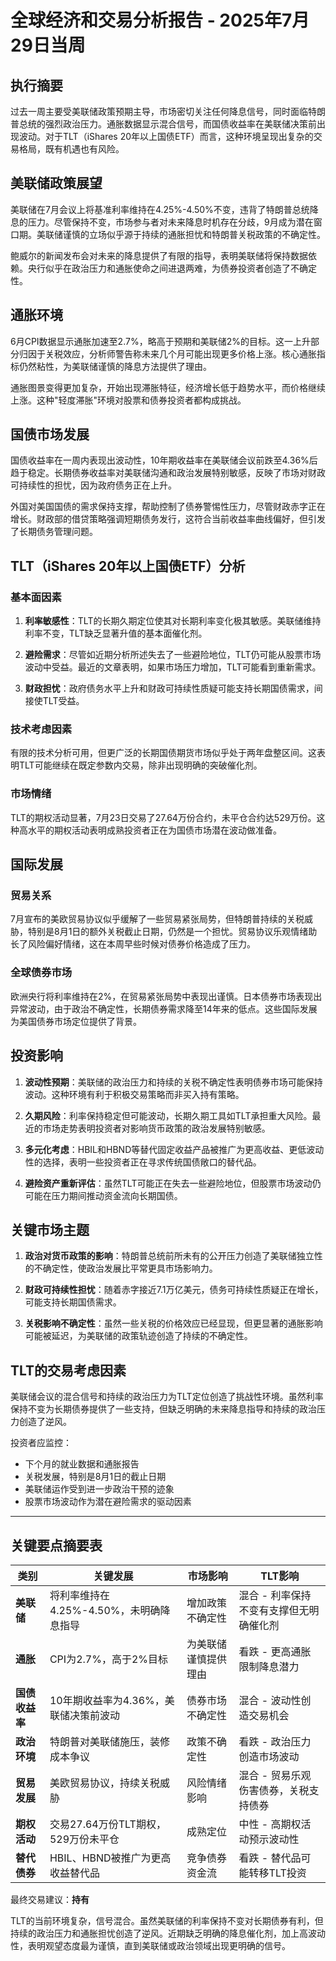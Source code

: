 # 全球经济和交易分析报告 - 2025年7月29日当周

## 执行摘要

过去一周主要受美联储政策预期主导，市场密切关注任何降息信号，同时面临特朗普总统的强烈政治压力。通胀数据显示混合信号，而国债收益率在美联储决策前出现波动。对于TLT（iShares 20年以上国债ETF）而言，这种环境呈现出复杂的交易格局，既有机遇也有风险。

## 美联储政策展望

美联储在7月会议上将基准利率维持在4.25%-4.50%不变，违背了特朗普总统降息的压力。尽管保持不变，市场参与者对未来降息时机存在分歧，9月成为潜在窗口期。美联储谨慎的立场似乎源于持续的通胀担忧和特朗普关税政策的不确定性。

鲍威尔的新闻发布会对未来的降息提供了有限的指导，表明美联储将保持数据依赖。央行似乎在政治压力和通胀使命之间进退两难，为债券投资者创造了不确定性。

## 通胀环境

6月CPI数据显示通胀加速至2.7%，略高于预期和美联储2%的目标。这一上升部分归因于关税效应，分析师警告称未来几个月可能出现更多价格上涨。核心通胀指标仍然粘性，为美联储谨慎的降息方法提供了理由。

通胀图景变得更加复杂，开始出现滞胀特征，经济增长低于趋势水平，而价格继续上涨。这种"轻度滞胀"环境对股票和债券投资者都构成挑战。

## 国债市场发展

国债收益率在一周内表现出波动性，10年期收益率在美联储会议前跌至4.36%后趋于稳定。长期债券收益率对美联储沟通和政治发展特别敏感，反映了市场对财政可持续性的担忧，因为政府债务正在上升。

外国对美国国债的需求保持支撑，帮助控制了债券警惕性压力，尽管财政赤字正在增长。财政部的借贷策略强调短期债务发行，这符合当前收益率曲线偏好，但引发了长期债务管理问题。

## TLT（iShares 20年以上国债ETF）分析

### 基本面因素

1. **利率敏感性**：TLT的长期久期定位使其对长期利率变化极其敏感。美联储维持利率不变，TLT缺乏显著升值的基本面催化剂。

2. **避险需求**：尽管如近期分析所述失去了一些避险地位，TLT仍可能从股票市场波动中受益。最近的文章表明，如果市场压力增加，TLT可能看到重新需求。

3. **财政担忧**：政府债务水平上升和财政可持续性质疑可能支持长期国债需求，间接使TLT受益。

### 技术考虑因素

有限的技术分析可用，但更广泛的长期国债期货市场似乎处于两年盘整区间。这表明TLT可能继续在既定参数内交易，除非出现明确的突破催化剂。

### 市场情绪

TLT的期权活动显著，7月23日交易了27.64万份合约，未平仓合约达529万份。这种高水平的期权活动表明成熟投资者正在为国债市场潜在波动做准备。

## 国际发展

### 贸易关系

7月宣布的美欧贸易协议似乎缓解了一些贸易紧张局势，但特朗普持续的关税威胁，特别是8月1日的额外关税截止日期，仍然是一个担忧。贸易协议乐观情绪助长了风险偏好情绪，这在本周早些时候对债券价格造成了压力。

### 全球债券市场

欧洲央行将利率维持在2%，在贸易紧张局势中表现出谨慎。日本债券市场表现出异常波动，由于政治不确定性，长期债券需求降至14年来的低点。这些国际发展为美国债券市场定位提供了背景。

## 投资影响

1. **波动性预期**：美联储的政治压力和持续的关税不确定性表明债券市场可能保持波动。这种环境有利于积极交易策略而非买入持有策略。

2. **久期风险**：利率保持稳定但可能波动，长期久期工具如TLT承担重大风险。最近的市场走势表明投资者对影响货币政策的政治发展特别敏感。

3. **多元化考虑**：HBIL和HBND等替代固定收益产品被推广为更高收益、更低波动性的选择，表明一些投资者正在寻求传统国债敞口的替代品。

4. **避险资产重新评估**：虽然TLT可能正在失去一些避险地位，但股票市场波动仍可能在压力期间推动资金流向长期国债。

## 关键市场主题

1. **政治对货币政策的影响**：特朗普总统前所未有的公开压力创造了美联储独立性的不确定性，使政治发展比平常更具市场影响力。

2. **财政可持续性担忧**：随着赤字接近7.1万亿美元，债务可持续性质疑正在增长，可能支持长期国债需求。

3. **关税影响不确定性**：虽然一些关税的价格效应已经显现，但更显著的通胀影响可能被延迟，为美联储的政策轨迹创造了持续的不确定性。

## TLT的交易考虑因素

美联储会议的混合信号和持续的政治压力为TLT定位创造了挑战性环境。虽然利率保持不变为长期债券提供了一些支持，但缺乏明确的未来降息指导和持续的政治压力创造了逆风。

投资者应监控：
- 下个月的就业数据和通胀报告
- 关税发展，特别是8月1日的截止日期
- 美联储运作受到进一步政治干预的迹象
- 股票市场波动作为潜在避险需求的驱动因素

---

## 关键要点摘要表

| 类别 | 关键发展 | 市场影响 | TLT影响 |
|------|---------|----------|--------|
| **美联储** | 将利率维持在4.25%-4.50%，未明确降息指导 | 增加政策不确定性 | 混合 - 利率保持不变有支撑但无明确催化剂 |
| **通胀** | CPI为2.7%，高于2%目标 | 为美联储谨慎提供理由 | 看跌 - 更高通胀限制降息潜力 |
| **国债收益率** | 10年期收益率为4.36%，美联储决策前波动 | 债券市场不确定性 | 混合 - 波动性创造交易机会 |
| **政治环境** | 特朗普对美联储施压，装修成本争议 | 政策不确定性 | 看跌 - 政治压力创造市场波动 |
| **贸易发展** | 美欧贸易协议，持续关税威胁 | 风险情绪影响 | 混合 - 贸易乐观伤害债券，关税支持债券 |
| **期权活动** | 交易27.64万份TLT期权，529万份未平仓 | 成熟定位 | 中性 - 高期权活动预示波动性 |
| **替代债券** | HBIL、HBND被推广为更高收益替代品 | 竞争债券资金流 | 看跌 - 替代品可能转移TLT投资 |

最终交易建议：**持有**

TLT的当前环境复杂，信号混合。虽然美联储的利率保持不变对长期债券有利，但持续的政治压力和通胀担忧创造了逆风。近期缺乏明确的降息催化剂，加上高波动性，表明观望态度最为谨慎，直到美联储或政治领域出现更明确的信号。
